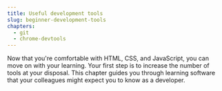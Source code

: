 ```yaml
---
title: Useful development tools
slug: beginner-development-tools
chapters:
  - git
  - chrome-devtools
---
```


Now that you're comfortable with HTML, CSS, and JavaScript, you can move on with
your learning. Your first step is to increase the number of tools at your
disposal. This chapter guides you through learning software that your colleagues
might expect you to know as a developer.
